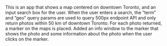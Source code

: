 This is an app that shows a map centered on downtown Toronto, and an input
search box for the user.
When the user enters a search, the “term” and “geo” query params are used to query 500px endpoint API and only
return photos within 50 km of downtown Toronto.
For each photo returned, a marker on the maps is placed. Added an info window to
the marker that shows the photo and some information about the photo when
the user clicks on the marker.
